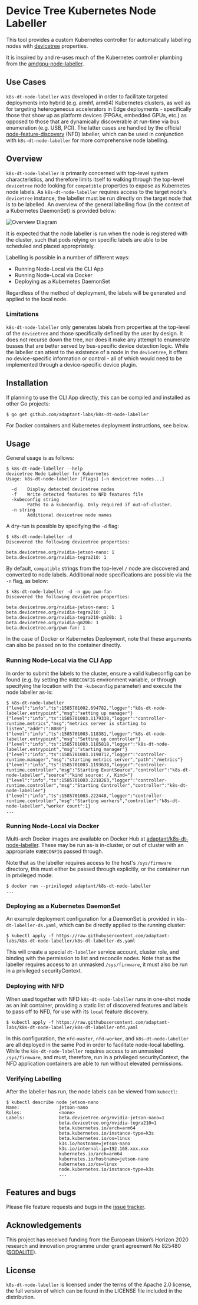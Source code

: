 # Device Tree Kubernetes Node Labeller

This tool provides a custom Kubernetes controller for automatically labelling nodes with [devicetree] properties.

It is inspired by and re-uses much of the Kubernetes controller plumbing from the [amdgpu-node-labeller].

## Use Cases

`k8s-dt-node-labeller` was developed in order to facilitate targeted deployments into hybrid (e.g. armhf, arm64)
Kubernetes clusters, as well as for targeting heterogeneous accelerators in Edge deployments - specifically those that
show up as platform devices (FPGAs, embedded GPUs, etc.) as opposed to those that are dynamically discoverable at
run-time via bus enumeration (e.g. USB, PCI). The latter cases are handled by the official [node-feature-discovery]
(NFD) labeller, which can be used in conjunction with `k8s-dt-node-labeller` for more comprehensive node labelling.

## Overview

`k8s-dt-node-labeller` is primarily concerned with top-level system characteristics, and therefore limits itself to
walking through the top-level `devicetree` node looking for `compatible` properties to expose as Kubernetes node labels.
As `k8s-dt-node-labeller` requires access to the target node's `devicetree` instance, the labeller must be run directly
on the target node that is to be labelled. An overview of the general labelling flow (in the context of a Kubernetes
DaemonSet) is provided below:

![Overview Diagram][overview]

It is expected that the node labeller is run when the node is registered with the cluster, such that pods relying on
specific labels are able to be scheduled and placed appropriately.

Labelling is possible in a number of different ways:
- Running Node-Local via the CLI App
- Running Node-Local via Docker
- Deploying as a Kubernetes DaemonSet

Regardless of the method of deployment, the labels will be generated and applied to the local node.

### Limitations

`k8s-dt-node-labeller` only generates labels from properties at the top-level of the `devicetree` and those specifically
defined by the user by design. It does not recurse down the tree, nor does it make any attempt to enumerate busses that
are better served by bus-specific device detection logic. While the labeller can attest to the existence of a node in
the `devicetree`, it offers no device-specific information or control - all of which would need to be implemented
through a device-specific device plugin.

## Installation

If planning to use the CLI App directly, this can be compiled and installed as other Go projects:

```
$ go get github.com/adaptant-labs/k8s-dt-node-labeller
```

For Docker containers and Kubernetes deployment instructions, see below.
## Usage

General usage is as follows:

```
$ k8s-dt-node-labeller --help
devicetree Node Labeller for Kubernetes
Usage: k8s-dt-node-labeller [flags] [-n devicetree nodes...]

  -d	Display detected devicetree nodes
  -f	Write detected features to NFD features file
  -kubeconfig string
    	Paths to a kubeconfig. Only required if out-of-cluster.
  -n string
    	Additional devicetree node names
```

A dry-run is possible by specifying the `-d` flag:

```
$ k8s-dt-node-labeller -d
Discovered the following devicetree properties:

beta.devicetree.org/nvidia-jetson-nano: 1
beta.devicetree.org/nvidia-tegra210: 1
```

By default, `compatible` strings from the top-level `/` node are discovered and converted to node labels. Additional
node specifications are possible via the `-n` flag, as below:

```
$ k8s-dt-node-labeller -d -n gpu pwm-fan
Discovered the following devicetree properties:

beta.devicetree.org/nvidia-jetson-nano: 1
beta.devicetree.org/nvidia-tegra210: 1
beta.devicetree.org/nvidia-tegra210-gm20b: 1
beta.devicetree.org/nvidia-gm20b: 1
beta.devicetree.org/pwm-fan: 1
```

In the case of Docker or Kubernetes Deployment, note that these arguments can also be passed on to the container
directly.

### Running Node-Local via the CLI App

In order to submit the labels to the cluster, ensure a valid kubeconfig can be found (e.g. by setting the `KUBECONFIG`
environment variable, or through specifying the location with the `-kubeconfig` parameter) and execute the node
labeller as-is:

```
$ k8s-dt-node-labeller 
{"level":"info","ts":1585701002.694782,"logger":"k8s-dt-node-labeller.entrypoint","msg":"setting up manager"}
{"level":"info","ts":1585701003.1179338,"logger":"controller-runtime.metrics","msg":"metrics server is starting to listen","addr":":8080"}
{"level":"info","ts":1585701003.118381,"logger":"k8s-dt-node-labeller.entrypoint","msg":"Setting up controller"}
{"level":"info","ts":1585701003.1185818,"logger":"k8s-dt-node-labeller.entrypoint","msg":"starting manager"}
{"level":"info","ts":1585701003.1190712,"logger":"controller-runtime.manager","msg":"starting metrics server","path":"/metrics"}
{"level":"info","ts":1585701003.1193638,"logger":"controller-runtime.controller","msg":"Starting EventSource","controller":"k8s-dt-node-labeller","source":"kind source: /, Kind="}
{"level":"info","ts":1585701003.2218263,"logger":"controller-runtime.controller","msg":"Starting Controller","controller":"k8s-dt-node-labeller"}
{"level":"info","ts":1585701003.222448,"logger":"controller-runtime.controller","msg":"Starting workers","controller":"k8s-dt-node-labeller","worker count":1}
...
```

### Running Node-Local via Docker

Multi-arch Docker images are available on Docker Hub at [adaptant/k8s-dt-node-labeller]. These may be run as-is
in-cluster, or out of cluster with an appropriate `KUBECONFIG` passed through.

Note that as the labeller requires access to the host's `/sys/firmware` directory, this must either be passed through
explicitly, or the container run in privileged mode:

```
$ docker run --privileged adaptant/k8s-dt-node-labeller
...
```

### Deploying as a Kubernetes DaemonSet

An example deployment configuration for a DaemonSet is provided in `k8s-dt-labeller-ds.yaml`, which can be directly
applied to the running cluster:

```
$ kubectl apply -f https://raw.githubusercontent.com/adaptant-labs/k8s-dt-node-labeller/k8s-dt-labeller-ds.yaml
```

This will create a special `dt-labeller` service account, cluster role, and binding with the permission to list and
reconcile nodes. Note that as the labeller requires access to an unmasked `/sys/firmware`, it must also be run in a
privileged securityContext.

### Deploying with NFD

When used together with NFD `k8s-dt-node-labeller` runs in one-shot mode as an init container, providing a static list
of discovered features and labels to pass off to NFD, for use with its `local` feature discovery.

```
$ kubectl apply -f https://raw.githubusercontent.com/adaptant-labs/k8s-dt-node-labeller/k8s-dt-labeller-nfd.yaml
```

In this configuration, the `nfd-master`, `nfd-worker`, and `k8s-dt-node-labeller` are all deployed in the same Pod in
order to facilitate node-local labelling. While the `k8s-dt-node-labeller` requires access to an unmasked
`/sys/firmware`, and must, therefore, run in a privileged securityContext, the NFD application containers are able to
run without elevated permissions.

### Verifying Labelling

After the labeller has run, the node labels can be viewed from `kubectl`:

```
$ kubectl describe node jetson-nano
Name:               jetson-nano
Roles:              <none>
Labels:             beta.devicetree.org/nvidia-jetson-nano=1
                    beta.devicetree.org/nvidia-tegra210=1
                    beta.kubernetes.io/arch=arm64
                    beta.kubernetes.io/instance-type=k3s
                    beta.kubernetes.io/os=linux
                    k3s.io/hostname=jetson-nano
                    k3s.io/internal-ip=192.168.xxx.xxx
                    kubernetes.io/arch=arm64
                    kubernetes.io/hostname=jetson-nano
                    kubernetes.io/os=linux
                    node.kubernetes.io/instance-type=k3s
                    ...
```

## Features and bugs

Please file feature requests and bugs in the [issue tracker][tracker].

## Acknowledgements

This project has received funding from the European Union’s Horizon 2020 research and innovation programme under grant
agreement No 825480 ([SODALITE]).

## License

`k8s-dt-node-labeller` is licensed under the terms of the Apache 2.0 license, the full
version of which can be found in the LICENSE file included in the distribution.

[tracker]: https://github.com/adaptant-labs/k8s-dt-node-labeller/issues
[devicetree]: https://www.devicetree.org
[SODALITE]: https://www.sodalite.eu
[overview]: https://raw.githubusercontent.com/adaptant-labs/k8s-dt-node-labeller/master/overview.png
[amdgpu-node-labeller]: https://github.com/RadeonOpenCompute/k8s-device-plugin/tree/master/cmd/k8s-node-labeller
[adaptant/k8s-dt-node-labeller]: https://hub.docker.com/repository/docker/adaptant/k8s-dt-node-labeller
[node-feature-discovery]: https://github.com/kubernetes-sigs/node-feature-discovery